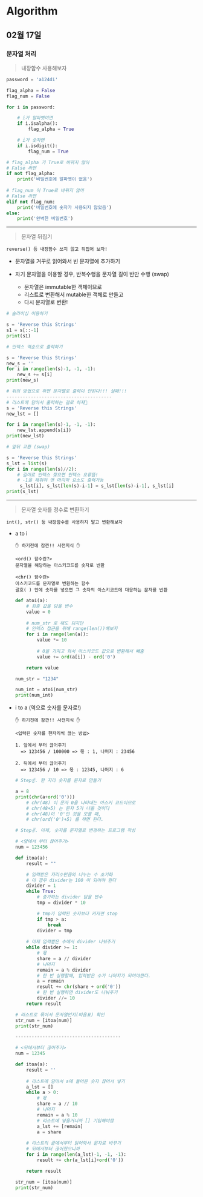 # Algorithm

## 02월 17일

### 문자열 처리

> 내장함수 사용해보자

```python
password = 'a124di'

flag_alpha = False
flag_num = False

for i in password:

    # i가 알파벳이면
    if i.isalpha():
        flag_alpha = True

    # i가 숫자면
    if i.isdigit():
        flag_num = True

# flag_alpha 가 True로 바뀌지 않아
# False 라면
if not flag_alpha:
    print('비밀번호에 알파벳이 없음')
    
# flag_num 이 True로 바뀌지 않아
# False 라면
elif not flag_num:
    print('비밀번호에 숫자가 사용되지 않았음')
else:
    print('완벽한 비밀번호')
```



---------------------------------------



> 문자열 뒤집기

`reverse() 등 내장함수 쓰지 않고 뒤집어 보자!`

- 문자열을 거꾸로 읽어와서 빈 문자열에 추가하기

- 자기 문자열을 이용할 경우, 반복수행을 문자열 길이 반만 수행 (swap)
  - 문자열은 immutable한 객체이므로
  - 리스트로 변환해서 mutable한 객체로 만들고
  - 다시 문자열로 변환!

```python
# 슬라이싱 이용하기

s = 'Reverse this Strings'
s1 = s[::-1]
print(s1)
```

```python
# 인덱스 역순으로 출력하기

s = 'Reverse this Strings'
new_s = ''
for i in range(len(s)-1, -1, -1):
    new_s += s[i]
print(new_s)

# 위의 방법으로 하면 문자열로 출력이 안된다!!! 실패!!!
---------------------------------------
# 리스트에 담아서 출력하는 걸로 하자🤔
s = 'Reverse this Strings'
new_lst = []

for i in range(len(s)-1, -1, -1):
    new_lst.append(s[i])
print(new_lst)
```

```python
# 앞뒤 교환 (swap)

s = 'Reverse this Strings'
s_lst = list(s)
for i in range(len(s)//2):
    # 길이로 인덱스 찾으면 인덱스 오류뜸!
    # -1을 해줘야 맨 마지막 요소도 출력가능
     s_lst[i], s_lst[len(s)-i-1] = s_lst[len(s)-i-1], s_lst[i]
print(s_lst)
```



---------------------------------------



> 문자열 숫자를 정수로 변환하기

`int(), str() 등 내장함수를 사용하지 말고 변환해보자`

- a to i

  ```
  ✋ 하기전에 잠깐!! 사전지식 ✋
  
  <ord() 함수란?>
  문자열을 해당하는 아스키코드를 숫자로 반환
  
  <chr() 함수란>
  아스키코드를 문자열로 변환하는 함수
  괄호( ) 안에 숫자를 넣으면 그 숫자의 아스키코드에 대응하는 문자를 반환
  ```

  ```python
  def atoi(a):
      # 최종 값을 담을 변수
      value = 0
      
      # num_str 로 해도 되지만
      # 인덱스 접근을 위해 range(len())해보자
      for i in range(len(a)):
          value *= 10
          
          # 0을 가지고 와서 아스키코드 값으로 변환해서 빼줌
          value += ord(a[i]) - ord('0')
  
      return value
  
  num_str = "1234"
  
  num_int = atoi(num_str)
  print(num_int)
  ```

  

- i to a (역으로 숫자를 문자로!)

  ```
  ✋ 하기전에 잠깐!! 사전지식 ✋
  
  <입력된 숫자를 한자리씩 끊는 방법>
  
  1. 앞에서 부터 끊어주기
  	=> 123456 / 100000 => 몫 : 1, 나머지 : 23456
  
  2. 뒤에서 부터 끊어주기
  	=> 123456 / 10 => 몫 : 12345, 나머지 : 6
  ```
  
  ```python
  # Step☝. 한 자리 숫자를 문자로 만들기
  
  a = 8
  print(chr(a+ord('0')))
      # chr(48) 이 문자 0을 나타내는 아스키 코드이므로
      # chr(48+5) 는 문자 5가 나올 것이다
      # chr(48)이 '0'인 것을 모를 때,
      # chr(ord('0')+5) 를 하면 된다.
  ```
  
  ```python
  # Step✌. 이제, 숫자를 문자열로 변경하는 프로그램 작성
  
  # <앞에서 부터 끊어주기>
  num = 123456
  
  def itoa(a):
      result = ""
  
      # 입력받은 자리수만큼의 나누는 수 초기화
      # 이 경우 divider는 100 이 되어야 한다
      divider = 1
      while True:
          # 증가하는 divider 담을 변수
          tmp = divider * 10
  
          # tmp가 입력된 숫자보다 커지면 stop
          if tmp > a:
              break
          divider = tmp
  	
      # 이제 입력받은 수에서 divider 나눠주기
      while divider >= 1:
          # 몫
          share = a // divider
          # 나머지
          remain = a % divider
          # 한 번 실행할때, 입력받은 수가 나머지가 되어야한다.
          a = remain
          result += chr(share + ord('0'))
          # 한 번 실행하면 divider도 나눠주기
          divider //= 10
      return result
  
  # 리스트로 묶어서 문자열인지(따옴표) 확인
  str_num = [itoa(num)]
  print(str_num)
  
  ---------------------------------------
  
  # <뒤에서부터 끊어주기>
  num = 12345
  
  def itoa(a):
      result = ''
  	
      # 리스트에 담아서 a에 들어온 숫자 끊어서 넣기
      a_lst = []
      while a > 0:
          # 몫
          share = a // 10
          # 나머지
          remain = a % 10
          # 리스트에 넣을거니까 [] 기입해야함
          a_lst += [remain]
          a = share
  	
      # 리스트의 끝에서부터 읽어와서 문자로 바꾸기
      # 뒤에서부터 끊어줬으니까
      for i in range(len(a_lst)-1, -1, -1):
          result += chr(a_lst[i]+ord('0'))
  
      return result
  
  str_num = [itoa(num)]
  print(str_num)
  ```
